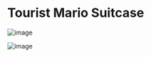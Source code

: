 # Tourist Mario Suitcase


![image](https://github.com/ElGatoFiestero/TutorialTemasNintendoSwitch/assets/159089859/3531ec3b-4591-448a-bdf7-b6e3ef24814a)


![image](https://github.com/ElGatoFiestero/TutorialTemasNintendoSwitch/assets/159089859/2944d702-595c-4981-bf4d-3742b5e63887)
